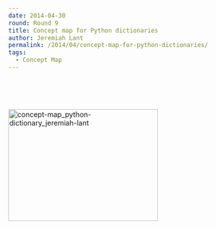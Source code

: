 ```yaml
---
date: 2014-04-30
round: Round 9
title: Concept map for Python dictionaries
author: Jeremiah Lant
permalink: /2014/04/concept-map-for-python-dictionaries/
tags:
  - Concept Map
---
```

&nbsp;

&nbsp;

[<img class="alignnone size-medium wp-image-6864" alt="concept-map_python-dictionary_jeremiah-lant" src="/software-carpentry-training-website/uploads/2014/04/concept-map_python-dictionary_jeremiah-lant-300x225.jpg" width="300" height="225" />][1]

 [1]: /software-carpentry-training-website/uploads/2014/04/concept-map_python-dictionary_jeremiah-lant.jpg
